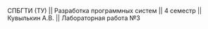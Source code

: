 СПБГТИ (ТУ) || Разработка программных систем || 4 семестр || Кувылькин А.В. || Лабораторная работа №3